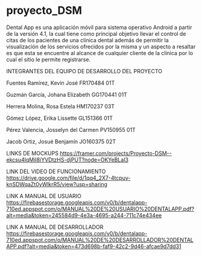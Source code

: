 # proyecto_DSM

Dental App es una aplicación móvil para sistema operativo Android a partir de la versión 4.1, la cual tiene como principal objetivo llevar el control de citas de los pacientes de una clínica dental además de permitir la visualización de los servicios ofrecidos por la misma y un aspecto a resaltar es que esta se encuentre al alcance de cualquier cliente de la clínica por lo cual el sitio le permite registrarse. 

INTEGRANTES DEL EQUIPO DE DESARROLLO  DEL PROYECTO

Fuentes Ramírez, Kevin José FR170484  01T  

Guzmán García, Johana Elizabeth GG170441 01T 

Herrera Molina, Rosa Estela HM170237 03T 

Gómez López, Erika Lissette GL151366 01T 

Pérez Valencia, Josselyn del Carmen PV150955 01T 

Jacob Ortiz, Josué Benjamín JO160375 02T


LINKS DE MOCKUPS
https://framer.com/projects/Proyecto-DSM--ekcsu4IqMiI8iYVDtzHS-djPUT?node=OKYeBLal3



LINK DEL VIDEO DE FUNCIONAMIENTO
https://drive.google.com/file/d/1qq4_2X7-4tcpuy-knSDWqaZt0yWlkrR5/view?usp=sharing

LINK A MANUAL DE USUARIO
https://firebasestorage.googleapis.com/v0/b/dentalapp-710ed.appspot.com/o/MANUAL%20DE%20USUARIO%20DENTALAPP.pdf?alt=media&token=245584d9-4e3a-4695-a244-711c74e434ee

LINK A MANUAL DE DESARROLLADOR
https://firebasestorage.googleapis.com/v0/b/dentalapp-710ed.appspot.com/o/MANUAL%20DE%20DESARROLLADOR%20DENTALAPP.pdf?alt=media&token=473d698b-faf9-42c2-9d46-afcae9d7dd31
